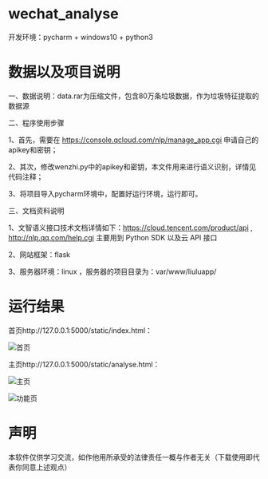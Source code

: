 # wechat_analyse

开发环境：pycharm + windows10 + python3

# 数据以及项目说明

一、数据说明：data.rar为压缩文件，包含80万条垃圾数据，作为垃圾特征提取的数据源

二、程序使用步骤

1、首先，需要在 https://console.qcloud.com/nlp/manage_app.cgi 申请自己的apikey和密钥；

2、其次，修改wenzhi.py中的apikey和密钥，本文件用来进行语义识别，详情见代码注释；

3、将项目导入pycharm环境中，配置好运行环境，运行即可。

三、文档资料说明

1、文智语义接口技术文档详情如下：https://cloud.tencent.com/product/api , http://nlp.qq.com/help.cgi 主要用到 Python SDK 以及云 API 接口

2、网站框架：flask

3、服务器环境：linux ，服务器的项目目录为：var/www/liuluapp/


# 运行结果

首页http://127.0.0.1:5000/static/index.html：

![首页](https://github.com/liuluyeah/wechat_analyse/blob/master/%E9%A6%96%E9%A1%B5.png)

主页http://127.0.0.1:5000/static/analyse.html：

![主页](https://github.com/liuluyeah/wechat_analyse/blob/master/%E4%B8%BB%E9%A1%B5.png)

![功能页](https://github.com/liuluyeah/wechat_analyse/blob/master/%E5%8A%9F%E8%83%BD%E5%B1%95%E7%A4%BA.png)

# 声明

本软件仅供学习交流，如作他用所承受的法律责任一概与作者无关（下载使用即代表你同意上述观点）

